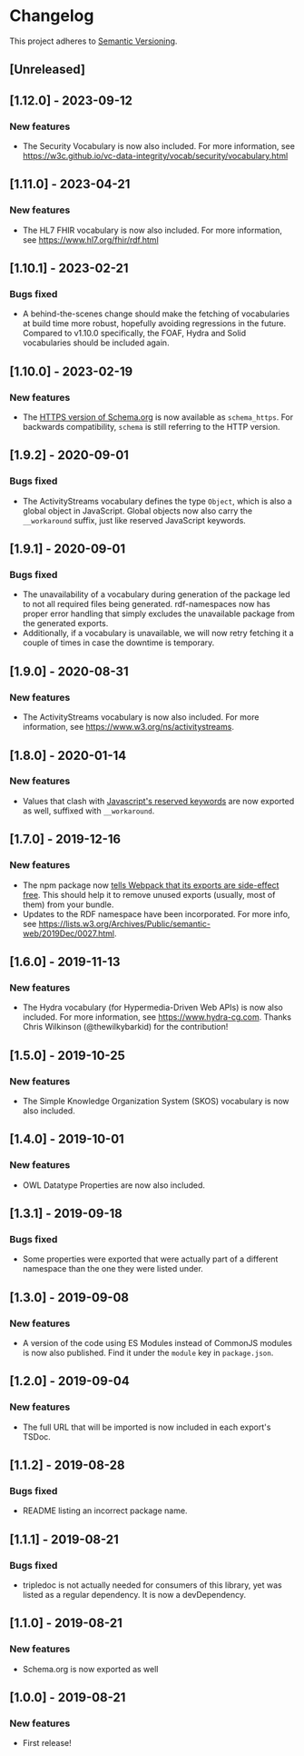 # Changelog

This project adheres to [Semantic Versioning](http://semver.org/spec/v2.0.0.html).

## [Unreleased]

## [1.12.0] - 2023-09-12

### New features

- The Security Vocabulary is now also included. For more information,
  see https://w3c.github.io/vc-data-integrity/vocab/security/vocabulary.html

## [1.11.0] - 2023-04-21

### New features

- The HL7 FHIR vocabulary is now also included. For more information,
  see https://www.hl7.org/fhir/rdf.html

## [1.10.1] - 2023-02-21

### Bugs fixed

- A behind-the-scenes change should make the fetching of vocabularies at build
  time more robust, hopefully avoiding regressions in the future. Compared to
  v1.10.0 specifically, the FOAF, Hydra and Solid vocabularies should be
  included again.

## [1.10.0] - 2023-02-19

### New features

- The [HTTPS version of Schema.org](https://schema.org/docs/releases.html#v15.0)
  is now available as `schema_https`. For backwards compatibility, `schema` is
  still referring to the HTTP version.

## [1.9.2] - 2020-09-01

### Bugs fixed

- The ActivityStreams vocabulary defines the type `Object`, which is also a global object in
  JavaScript. Global objects now also carry the `__workaround` suffix, just like reserved JavaScript
  keywords.

## [1.9.1] - 2020-09-01

### Bugs fixed

- The unavailability of a vocabulary during generation of the package led to not all required files
  being generated. rdf-namespaces now has proper error handling that simply excludes the
  unavailable package from the generated exports.
- Additionally, if a vocabulary is unavailable, we will now retry fetching it a couple of times in
  case the downtime is temporary.

## [1.9.0] - 2020-08-31

### New features

- The ActivityStreams vocabulary is now also included. For more information,
  see https://www.w3.org/ns/activitystreams.

## [1.8.0] - 2020-01-14

### New features

- Values that clash with [Javascript's reserved
  keywords](https://developer.mozilla.org/en-US/docs/Web/JavaScript/Reference/Lexical_grammar#Keywords)
  are now exported as well, suffixed with `__workaround`.

## [1.7.0] - 2019-12-16

### New features

- The npm package now [tells Webpack that its exports are side-effect
  free](https://webpack.js.org/guides/tree-shaking/#mark-the-file-as-side-effect-free). This should
  help it to remove unused exports (usually, most of them) from your bundle.
- Updates to the RDF namespace have been incorporated. For more info, see
  https://lists.w3.org/Archives/Public/semantic-web/2019Dec/0027.html.

## [1.6.0] - 2019-11-13

### New features

- The Hydra vocabulary (for Hypermedia-Driven Web APIs) is now also included. For more information,
  see https://www.hydra-cg.com. Thanks Chris Wilkinson (@thewilkybarkid) for the contribution!

## [1.5.0] - 2019-10-25

### New features

- The Simple Knowledge Organization System (SKOS) vocabulary is now also included.

## [1.4.0] - 2019-10-01

### New features

- OWL Datatype Properties are now also included.

## [1.3.1] - 2019-09-18

### Bugs fixed

- Some properties were exported that were actually part of a different namespace than the one they were listed under.

## [1.3.0] - 2019-09-08

### New features

- A version of the code using ES Modules instead of CommonJS modules is now also published. Find it
  under the `module` key in `package.json`.

## [1.2.0] - 2019-09-04

### New features

- The full URL that will be imported is now included in each export's TSDoc.

## [1.1.2] - 2019-08-28

### Bugs fixed

- README listing an incorrect package name.

## [1.1.1] - 2019-08-21

### Bugs fixed

- tripledoc is not actually needed for consumers of this library, yet was listed as a regular dependency. It is now a devDependency.

## [1.1.0] - 2019-08-21

### New features

- Schema.org is now exported as well

## [1.0.0] - 2019-08-21

### New features

- First release!
